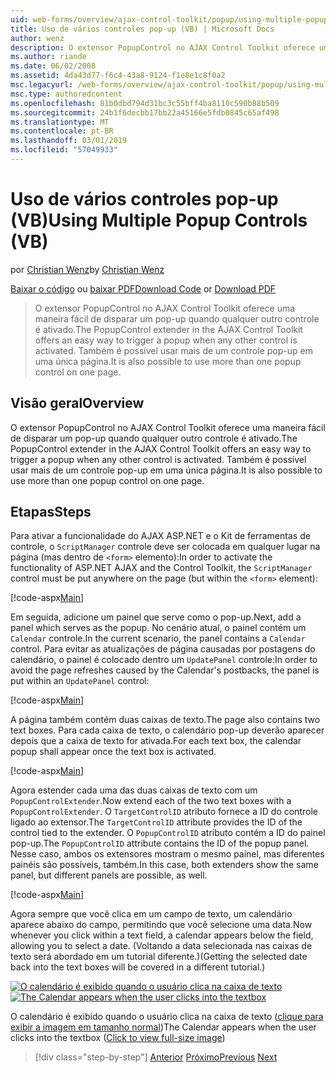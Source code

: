 ```yaml
---
uid: web-forms/overview/ajax-control-toolkit/popup/using-multiple-popup-controls-vb
title: Uso de vários controles pop-up (VB) | Microsoft Docs
author: wenz
description: O extensor PopupControl no AJAX Control Toolkit oferece uma maneira fácil de disparar um pop-up quando qualquer outro controle é ativado. Também é possível usar o m...
ms.author: riande
ms.date: 06/02/2008
ms.assetid: 4da43d77-f6c4-43a8-9124-f1e8e1c8f0a2
msc.legacyurl: /web-forms/overview/ajax-control-toolkit/popup/using-multiple-popup-controls-vb
msc.type: authoredcontent
ms.openlocfilehash: 81b0dbd794d31bc3c55bff4ba8110c590b88b509
ms.sourcegitcommit: 24b1f6decbb17bb22a45166e5fdb0845c65af498
ms.translationtype: MT
ms.contentlocale: pt-BR
ms.lasthandoff: 03/01/2019
ms.locfileid: "57049933"
---
```

<a name="using-multiple-popup-controls-vb"></a><span data-ttu-id="ce2e7-104">Uso de vários controles pop-up (VB)</span><span class="sxs-lookup"><span data-stu-id="ce2e7-104">Using Multiple Popup Controls (VB)</span></span>
====================
<span data-ttu-id="ce2e7-105">por [Christian Wenz](https://github.com/wenz)</span><span class="sxs-lookup"><span data-stu-id="ce2e7-105">by [Christian Wenz](https://github.com/wenz)</span></span>

<span data-ttu-id="ce2e7-106">[Baixar o código](http://download.microsoft.com/download/9/3/f/93f8daea-bebd-4821-833b-95205389c7d0/PopupControl1.vb.zip) ou [baixar PDF](http://download.microsoft.com/download/2/d/c/2dc10e34-6983-41d4-9c08-f78f5387d32b/popupcontrol1VB.pdf)</span><span class="sxs-lookup"><span data-stu-id="ce2e7-106">[Download Code](http://download.microsoft.com/download/9/3/f/93f8daea-bebd-4821-833b-95205389c7d0/PopupControl1.vb.zip) or [Download PDF](http://download.microsoft.com/download/2/d/c/2dc10e34-6983-41d4-9c08-f78f5387d32b/popupcontrol1VB.pdf)</span></span>

> <span data-ttu-id="ce2e7-107">O extensor PopupControl no AJAX Control Toolkit oferece uma maneira fácil de disparar um pop-up quando qualquer outro controle é ativado.</span><span class="sxs-lookup"><span data-stu-id="ce2e7-107">The PopupControl extender in the AJAX Control Toolkit offers an easy way to trigger a popup when any other control is activated.</span></span> <span data-ttu-id="ce2e7-108">Também é possível usar mais de um controle pop-up em uma única página.</span><span class="sxs-lookup"><span data-stu-id="ce2e7-108">It is also possible to use more than one popup control on one page.</span></span>


## <a name="overview"></a><span data-ttu-id="ce2e7-109">Visão geral</span><span class="sxs-lookup"><span data-stu-id="ce2e7-109">Overview</span></span>

<span data-ttu-id="ce2e7-110">O extensor PopupControl no AJAX Control Toolkit oferece uma maneira fácil de disparar um pop-up quando qualquer outro controle é ativado.</span><span class="sxs-lookup"><span data-stu-id="ce2e7-110">The PopupControl extender in the AJAX Control Toolkit offers an easy way to trigger a popup when any other control is activated.</span></span> <span data-ttu-id="ce2e7-111">Também é possível usar mais de um controle pop-up em uma única página.</span><span class="sxs-lookup"><span data-stu-id="ce2e7-111">It is also possible to use more than one popup control on one page.</span></span>

## <a name="steps"></a><span data-ttu-id="ce2e7-112">Etapas</span><span class="sxs-lookup"><span data-stu-id="ce2e7-112">Steps</span></span>

<span data-ttu-id="ce2e7-113">Para ativar a funcionalidade do AJAX ASP.NET e o Kit de ferramentas de controle, o `ScriptManager` controle deve ser colocada em qualquer lugar na página (mas dentro de `<form>` elemento):</span><span class="sxs-lookup"><span data-stu-id="ce2e7-113">In order to activate the functionality of ASP.NET AJAX and the Control Toolkit, the `ScriptManager` control must be put anywhere on the page (but within the `<form>` element):</span></span>

[!code-aspx[Main](using-multiple-popup-controls-vb/samples/sample1.aspx)]

<span data-ttu-id="ce2e7-114">Em seguida, adicione um painel que serve como o pop-up.</span><span class="sxs-lookup"><span data-stu-id="ce2e7-114">Next, add a panel which serves as the popup.</span></span> <span data-ttu-id="ce2e7-115">No cenário atual, o painel contém um `Calendar` controle.</span><span class="sxs-lookup"><span data-stu-id="ce2e7-115">In the current scenario, the panel contains a `Calendar` control.</span></span> <span data-ttu-id="ce2e7-116">Para evitar as atualizações de página causadas por postagens do calendário, o painel é colocado dentro um `UpdatePanel` controle:</span><span class="sxs-lookup"><span data-stu-id="ce2e7-116">In order to avoid the page refreshes caused by the Calendar's postbacks, the panel is put within an `UpdatePanel` control:</span></span>

[!code-aspx[Main](using-multiple-popup-controls-vb/samples/sample2.aspx)]

<span data-ttu-id="ce2e7-117">A página também contém duas caixas de texto.</span><span class="sxs-lookup"><span data-stu-id="ce2e7-117">The page also contains two text boxes.</span></span> <span data-ttu-id="ce2e7-118">Para cada caixa de texto, o calendário pop-up deverão aparecer depois que a caixa de texto for ativada.</span><span class="sxs-lookup"><span data-stu-id="ce2e7-118">For each text box, the calendar popup shall appear once the text box is activated.</span></span>

[!code-aspx[Main](using-multiple-popup-controls-vb/samples/sample3.aspx)]

<span data-ttu-id="ce2e7-119">Agora estender cada uma das duas caixas de texto com um `PopupControlExtender`.</span><span class="sxs-lookup"><span data-stu-id="ce2e7-119">Now extend each of the two text boxes with a `PopupControlExtender`.</span></span> <span data-ttu-id="ce2e7-120">O `TargetControlID` atributo fornece a ID do controle ligado ao extensor.</span><span class="sxs-lookup"><span data-stu-id="ce2e7-120">The `TargetControlID` attribute provides the ID of the control tied to the extender.</span></span> <span data-ttu-id="ce2e7-121">O `PopupControlID` atributo contém a ID do painel pop-up.</span><span class="sxs-lookup"><span data-stu-id="ce2e7-121">The `PopupControlID` attribute contains the ID of the popup panel.</span></span> <span data-ttu-id="ce2e7-122">Nesse caso, ambos os extensores mostram o mesmo painel, mas diferentes painéis são possíveis, também.</span><span class="sxs-lookup"><span data-stu-id="ce2e7-122">In this case, both extenders show the same panel, but different panels are possible, as well.</span></span>

[!code-aspx[Main](using-multiple-popup-controls-vb/samples/sample4.aspx)]

<span data-ttu-id="ce2e7-123">Agora sempre que você clica em um campo de texto, um calendário aparece abaixo do campo, permitindo que você selecione uma data.</span><span class="sxs-lookup"><span data-stu-id="ce2e7-123">Now whenever you click within a text field, a calendar appears below the field, allowing you to select a date.</span></span> <span data-ttu-id="ce2e7-124">(Voltando a data selecionada nas caixas de texto será abordado em um tutorial diferente.)</span><span class="sxs-lookup"><span data-stu-id="ce2e7-124">(Getting the selected date back into the text boxes will be covered in a different tutorial.)</span></span>


<span data-ttu-id="ce2e7-125">[![O calendário é exibido quando o usuário clica na caixa de texto](using-multiple-popup-controls-vb/_static/image2.png)](using-multiple-popup-controls-vb/_static/image1.png)</span><span class="sxs-lookup"><span data-stu-id="ce2e7-125">[![The Calendar appears when the user clicks into the textbox](using-multiple-popup-controls-vb/_static/image2.png)](using-multiple-popup-controls-vb/_static/image1.png)</span></span>

<span data-ttu-id="ce2e7-126">O calendário é exibido quando o usuário clica na caixa de texto ([clique para exibir a imagem em tamanho normal](using-multiple-popup-controls-vb/_static/image3.png))</span><span class="sxs-lookup"><span data-stu-id="ce2e7-126">The Calendar appears when the user clicks into the textbox ([Click to view full-size image](using-multiple-popup-controls-vb/_static/image3.png))</span></span>

> [!div class="step-by-step"]
> <span data-ttu-id="ce2e7-127">[Anterior](handling-postbacks-from-a-popup-control-without-an-updatepanel-cs.md)
> [Próximo](handling-postbacks-from-a-popup-control-with-an-updatepanel-vb.md)</span><span class="sxs-lookup"><span data-stu-id="ce2e7-127">[Previous](handling-postbacks-from-a-popup-control-without-an-updatepanel-cs.md)
[Next](handling-postbacks-from-a-popup-control-with-an-updatepanel-vb.md)</span></span>
